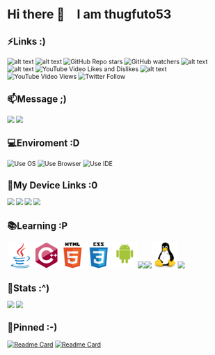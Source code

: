 # Hi there 👋　I am thugfuto53

## ⚡Links :)
![alt text](https://img.shields.io/github/followers/thugfuto53?style=social)
![alt text](https://img.shields.io/github/forks/thugfuto53/thugfuto53?style=social)
![GitHub Repo stars](https://img.shields.io/github/stars/thugfuto53/thugfuto53?style=social)
![GitHub watchers](https://img.shields.io/github/watchers/thugfuto53/thugfuto53?style=social)
![alt text](https://img.shields.io/youtube/channel/views/UCaEHt3owLowHIbOisBi2yhQ?style=social)
![alt text](https://img.shields.io/youtube/comments/WV3HNVjGW7I?style=social)
![YouTube Video Likes and Dislikes](https://img.shields.io/youtube/likes/WV3HNVjGW7I?style=social&withDislikes)
![alt text](https://img.shields.io/youtube/channel/subscribers/UCaEHt3owLowHIbOisBi2yhQ?style=social)
![YouTube Video Views](https://img.shields.io/youtube/views/WV3HNVjGW7I?style=social)
![Twitter Follow](https://img.shields.io/twitter/follow/butikoro_atomu?style=social)

## 📫Message ;)
<a href="mailto:gouyosi.661@gmail.com"><img src="https://img.shields.io/badge/-Email-red"></a>
<a href="https://steamcommunity.com/profiles/76561198825513273/"><img src="https://img.shields.io/badge/-Steam-blue"></a>

## 💻Enviroment :D
![Use OS](https://img.shields.io/badge/OS-Windows11%2FLinux-4169e1)
![Use Browser](https://img.shields.io/badge/Browser-Google%20Chrome%20-ff7f50)
![Use IDE](https://img.shields.io/badge/IDE-Visual%20Studio%20Code-48d1cc)

## 🤖My Device Links :0
<a href="https://kakaku.com/item/K0001042156/spec/"><img src="https://img.shields.io/badge/Device-GALLERIA%20ZT-lightgrey"></a>
<a href="https://gaming.logicool.co.jp/ja-jp/products/gaming-mice/g502-hero-gaming-mouse.910-005866.html"><img src="https://img.shields.io/badge/Mouse-G502-5f9ea0"></a>
<a href="https://www2.razer.com/jp-jp/gaming-audio/razer-electra-v2-usb"><img src ="https://img.shields.io/badge/Mouse-Razer%20Electra%20V2%20-3cb371"></a>
<a href="https://gaming.logicool.co.jp/ja-jp/products/gaming-mouse-pads/g440-hard-gaming-mouse-pad.943-000085.html"><img src="https://img.shields.io/badge/MousePad-G440t%20-green"></a>

## 📚Learning :P
<img src="https://raw.githubusercontent.com/devicons/devicon/master/icons/java/java-original.svg" width="60"><img src="https://raw.githubusercontent.com/devicons/devicon/master/icons/cplusplus/cplusplus-original.svg" width="60"><img src="https://raw.githubusercontent.com/devicons/devicon/master/icons/html5/html5-original-wordmark.svg" width="60"><img src="https://raw.githubusercontent.com/devicons/devicon/master/icons/css3/css3-original-wordmark.svg" width="60"><img src="https://raw.githubusercontent.com/devicons/devicon/master/icons/android/android-original-wordmark.svg" width="60"><img src="https://www.vectorlogo.zone/logos/gnu_bash/gnu_bash-icon.svg" width="60"><img src="https://www.vectorlogo.zone/logos/unity3d/unity3d-icon.svg" width="60"><img src="https://raw.githubusercontent.com/devicons/devicon/master/icons/linux/linux-original.svg" width="60"><img src="https://www.vectorlogo.zone/logos/git-scm/git-scm-icon.svg" width="60">

## 💪Stats :^)
<a href="https://github.com/anuraghazra/github-readme-stats"><img src="https://github-readme-stats.vercel.app/api?username=thugfuto53&show_icons=true&theme=dracula"></a>
<a href="https://github.com/anuraghazra/github-readme-stats"><img src="https://github-readme-stats.vercel.app/api/top-langs/?username=thugfuto53"></a>

## 📌Pinned :-)
[![Readme Card](https://github-readme-stats.vercel.app/api/pin/?username=thugfuto53&repo=thugfuto53)](https://github.com/thugfuto53/thugfuto53)
[![Readme Card](https://github-readme-stats.vercel.app/api/pin/?username=thugfuto53&repo=java)](https://github.com/thugfuto53/java)


